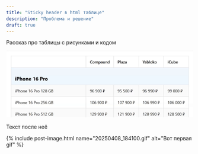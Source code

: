 ```yaml
---
title: "Sticky header в html таблице"
description: "Проблема и решение"
draft: true
---
```


Рассказ про таблицы с рисунками и кодом

![Вот первая gif](/blog/img/2025-04-11-html-table/20250408_184100.gif)

Текст после неё

{% include post-image.html name="20250408_184100.gif" alt="Вот первая gif" %}

